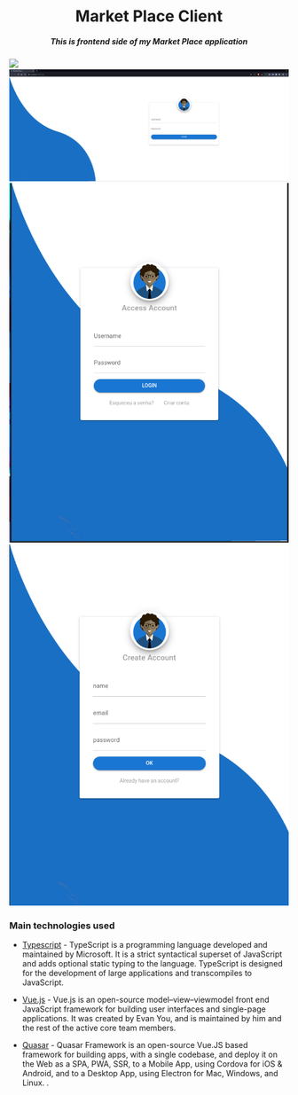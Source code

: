 <h1 align="center"> Market Place Client </h1>
<h5 align="center" font-weigth="bold">  This is frontend side of my Market Place application </h5>
<p align="justify"> 
</p>
<img src="https://img.shields.io/static/v1?label=typescript&message=quasar&color=blue&style=for-the-badge&logo=typescript"/>
<div align="center" >
  
  <div>
  <img src="./screenshots/full-size-login-page.png" alt="Logo">
  <img src="./screenshots/low-size-login-page.png" alt="Logo">
  <img src="./screenshots/low-size-create-account-page.png" alt="Logo">
  </div>
  <!--- <img src="./screenshots/low-size-change-password-page.png" alt="Logo"> -->
  
</div>

### Main technologies used
  <p> 
    
- [Typescript](https://www.typescriptlang.org/) - TypeScript is a programming language developed and maintained by Microsoft. It is a strict syntactical superset of JavaScript and adds optional static typing to the language. TypeScript is designed for the development of large applications and transcompiles to JavaScript.

- [Vue.js](https://vuejs.org/) - Vue.js is an open-source model–view–viewmodel front end JavaScript framework for building user interfaces and single-page applications. It was created by Evan You, and is maintained by him and the rest of the active core team members.

- [Quasar](https://quasar.dev/) - Quasar Framework is an open-source Vue.JS based framework for building apps, with a single codebase, and deploy it on the Web as a SPA, PWA, SSR, to a Mobile App, using Cordova for iOS & Android, and to a Desktop App, using Electron for Mac, Windows, and Linux. .

</p>
